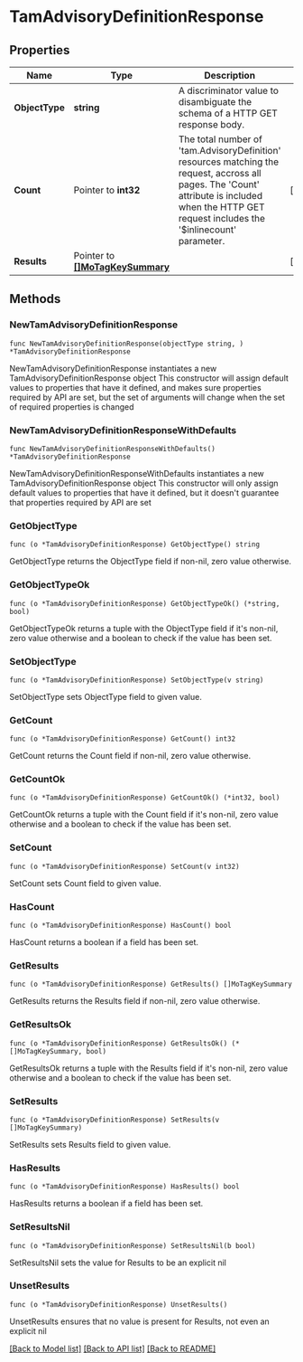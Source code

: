 # TamAdvisoryDefinitionResponse

## Properties

Name | Type | Description | Notes
------------ | ------------- | ------------- | -------------
**ObjectType** | **string** | A discriminator value to disambiguate the schema of a HTTP GET response body. | 
**Count** | Pointer to **int32** | The total number of &#39;tam.AdvisoryDefinition&#39; resources matching the request, accross all pages. The &#39;Count&#39; attribute is included when the HTTP GET request includes the &#39;$inlinecount&#39; parameter. | [optional] 
**Results** | Pointer to [**[]MoTagKeySummary**](MoTagKeySummary.md) |  | [optional] 

## Methods

### NewTamAdvisoryDefinitionResponse

`func NewTamAdvisoryDefinitionResponse(objectType string, ) *TamAdvisoryDefinitionResponse`

NewTamAdvisoryDefinitionResponse instantiates a new TamAdvisoryDefinitionResponse object
This constructor will assign default values to properties that have it defined,
and makes sure properties required by API are set, but the set of arguments
will change when the set of required properties is changed

### NewTamAdvisoryDefinitionResponseWithDefaults

`func NewTamAdvisoryDefinitionResponseWithDefaults() *TamAdvisoryDefinitionResponse`

NewTamAdvisoryDefinitionResponseWithDefaults instantiates a new TamAdvisoryDefinitionResponse object
This constructor will only assign default values to properties that have it defined,
but it doesn't guarantee that properties required by API are set

### GetObjectType

`func (o *TamAdvisoryDefinitionResponse) GetObjectType() string`

GetObjectType returns the ObjectType field if non-nil, zero value otherwise.

### GetObjectTypeOk

`func (o *TamAdvisoryDefinitionResponse) GetObjectTypeOk() (*string, bool)`

GetObjectTypeOk returns a tuple with the ObjectType field if it's non-nil, zero value otherwise
and a boolean to check if the value has been set.

### SetObjectType

`func (o *TamAdvisoryDefinitionResponse) SetObjectType(v string)`

SetObjectType sets ObjectType field to given value.


### GetCount

`func (o *TamAdvisoryDefinitionResponse) GetCount() int32`

GetCount returns the Count field if non-nil, zero value otherwise.

### GetCountOk

`func (o *TamAdvisoryDefinitionResponse) GetCountOk() (*int32, bool)`

GetCountOk returns a tuple with the Count field if it's non-nil, zero value otherwise
and a boolean to check if the value has been set.

### SetCount

`func (o *TamAdvisoryDefinitionResponse) SetCount(v int32)`

SetCount sets Count field to given value.

### HasCount

`func (o *TamAdvisoryDefinitionResponse) HasCount() bool`

HasCount returns a boolean if a field has been set.

### GetResults

`func (o *TamAdvisoryDefinitionResponse) GetResults() []MoTagKeySummary`

GetResults returns the Results field if non-nil, zero value otherwise.

### GetResultsOk

`func (o *TamAdvisoryDefinitionResponse) GetResultsOk() (*[]MoTagKeySummary, bool)`

GetResultsOk returns a tuple with the Results field if it's non-nil, zero value otherwise
and a boolean to check if the value has been set.

### SetResults

`func (o *TamAdvisoryDefinitionResponse) SetResults(v []MoTagKeySummary)`

SetResults sets Results field to given value.

### HasResults

`func (o *TamAdvisoryDefinitionResponse) HasResults() bool`

HasResults returns a boolean if a field has been set.

### SetResultsNil

`func (o *TamAdvisoryDefinitionResponse) SetResultsNil(b bool)`

 SetResultsNil sets the value for Results to be an explicit nil

### UnsetResults
`func (o *TamAdvisoryDefinitionResponse) UnsetResults()`

UnsetResults ensures that no value is present for Results, not even an explicit nil

[[Back to Model list]](../README.md#documentation-for-models) [[Back to API list]](../README.md#documentation-for-api-endpoints) [[Back to README]](../README.md)


